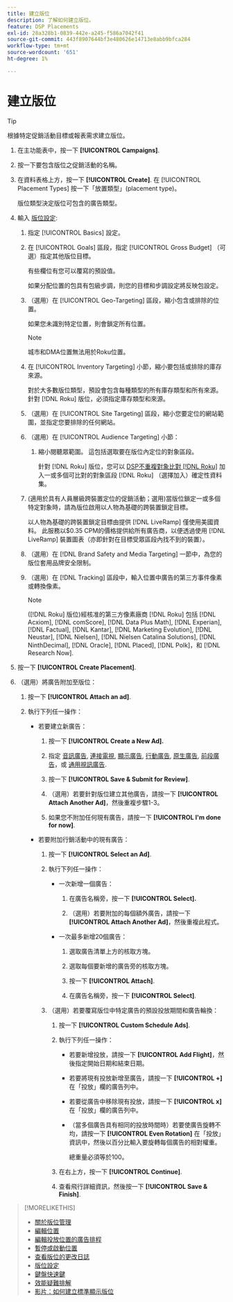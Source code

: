 ```yaml
---
title: 建立版位
description: 了解如何建立版位。
feature: DSP Placements
exl-id: 28a328b1-0839-442e-a245-f586a7042f41
source-git-commit: 443f8907644bf3e480626e14713e8abb9bfca284
workflow-type: tm+mt
source-wordcount: '651'
ht-degree: 1%

---
```


# 建立版位

>[!TIP]
>
>根據特定促銷活動目標或報表需求建立版位。

1. 在主功能表中，按一下 **[!UICONTROL Campaigns]**.

1. 按一下要包含版位之促銷活動的名稱。

1. 在資料表格上方，按一下 **[!UICONTROL Create]**. 在 [!UICONTROL Placement Types] 按一下「放置類型」(placement type)。

   版位類型決定版位可包含的廣告類型。

1. 輸入 [版位設定](placement-settings.md):

   1. 指定 [!UICONTROL Basics] 設定。

   1. 在 [!UICONTROL Goals] 區段，指定 [!UICONTROL Gross Budget] （可選）指定其他版位目標。

      有些欄位有您可以覆寫的預設值。

      如果分配位置的包具有包級步調，則您的目標和步調設定將反映包設定。

   1. （選用）在 [!UICONTROL Geo-Targeting] 區段，縮小包含或排除的位置。

      如果您未識別特定位置，則會鎖定所有位置。

      >[!NOTE]
      >
      >城市和DMA位置無法用於Roku位置。

   1. 在 [!UICONTROL Inventory Targeting] 小節，縮小要包括或排除的庫存來源。

      對於大多數版位類型，預設會包含每種類型的所有庫存類型和所有來源。 針對 [!DNL Roku] 版位，必須指定庫存類型和來源。

   1. （選用）在 [!UICONTROL Site Targeting] 區段，縮小您要定位的網站範圍，並指定您要排除的任何網站。

   1. （選用）在 [!UICONTROL Audience Targeting] 小節：

      1. 縮小閱聽眾範圍。 這包括選取要在版位內定位的對象區段。

         針對 [!DNL Roku] 版位，您可以 [DSP不重複對象比對 [!DNL Roku]](/help/dsp/inventory/roku-inventory.md) 加入一或多個可比對的對象區段 [!DNL Roku] （選擇加入）確定性資料集。
   1. (適用於具有人員層級跨裝置定位的促銷活動；選用)當版位鎖定一或多個特定對象時，請為版位啟用以人物為基礎的跨裝置鎖定目標。

      以人物為基礎的跨裝置鎖定目標由提供 [!DNL LiveRamp] 僅使用美國資料。 此服務以$0.35 CPM的價格提供給所有廣告商，以便透過使用 [!DNL LiveRamp] 裝置圖表（亦即針對在目標受眾區段內找不到的裝置）。

   1. （選用）在 [!DNL Brand Safety and Media Targeting] 一節中，為您的版位套用品牌安全限制。

   1. （選用）在 [!DNL Tracking] 區段中，輸入位置中廣告的第三方事件像素或轉換像素。

      >[!NOTE]
      >
      >([!DNL Roku] 版位)經核准的第三方像素廠商 [!DNL Roku] 包括 [!DNL Acxiom], [!DNL comScore], [!DNL Data Plus Math], [!DNL Experian], [!DNL Factual], [!DNL Kantar], [!DNL Marketing Evolution], [!DNL Neustar], [!DNL Nielsen], [!DNL Nielsen Catalina Solutions], [!DNL NinthDecimal], [!DNL Oracle], [!DNL Placed], [!DNL Polk]，和 [!DNL Research Now].


1. 按一下 **[!UICONTROL Create Placement]**.

1. （選用）將廣告附加至版位：

   1. 按一下 **[!UICONTROL Attach an ad]**.

   1. 執行下列任一操作：

      * 若要建立新廣告：

         1. 按一下 **[!UICONTROL Create a New Ad].**

         1. 指定 [音訊廣告](/help/dsp/campaign-management/ads/ad-settings-audio.md), [連接電視](/help/dsp/campaign-management/ads/ad-settings-connected-tv.md), [顯示廣告](/help/dsp/campaign-management/ads/ad-settings-display.md), [行動廣告](/help/dsp/campaign-management/ads/ad-settings-mobile.md), [原生廣告](/help/dsp/campaign-management/ads/ad-settings-native.md), [前段廣告](/help/dsp/campaign-management/ads/ad-settings-pre-roll.md)，或 [通用視訊廣告](/help/dsp/campaign-management/ads/ad-settings-universal-video.md).

         1. 按一下 **[!UICONTROL Save & Submit for Review]**.

         1. （選用）若要針對版位建立其他廣告，請按一下 **[!UICONTROL Attach Another Ad]**，然後重複步驟1-3。

         1. 如果您不附加任何現有廣告，請按一下 **[!UICONTROL I'm done for now]**.
      * 若要附加行銷活動中的現有廣告：

         1. 按一下 **[!UICONTROL Select an Ad]**.

         1. 執行下列任一操作：

            * 一次新增一個廣告：

               1. 在廣告名稱旁，按一下 **[!UICONTROL Select].**

               1. （選用）若要附加的每個額外廣告，請按一下 **[!UICONTROL Attach Another Ad]**，然後重複此程式。
            * 一次最多新增20個廣告：

               1. 選取廣告清單上方的核取方塊。

               1. 選取每個要新增的廣告旁的核取方塊。

               1. 按一下 **[!UICONTROL Attach]**.

               1. 在廣告名稱旁，按一下 **[!UICONTROL Select]**.
         1. （選用）若要覆寫版位中特定廣告的預設投放期間和廣告輪換：

            1. 按一下 **[!UICONTROL Custom Schedule Ads]**.

            1. 執行下列任一操作：

               * 若要新增投放，請按一下 **[!UICONTROL Add Flight]**，然後指定開始日期和結束日期。

               * 若要將現有投放新增至廣告，請按一下 **[!UICONTROL +]** 在「投放」欄的廣告列中。

               * 若要從廣告中移除現有投放，請按一下 **[!UICONTROL x]** 在「投放」欄的廣告列中。

               * （當多個廣告具有相同的投放時間時）若要使廣告旋轉不均，請按一下 **[!UICONTROL Even Rotation]** 在「投放」資訊中，然後以百分比輸入要旋轉每個廣告的相對權重。

                  總重量必須等於100。
            1. 在右上方，按一下 **[!UICONTROL Continue]**.

            1. 查看飛行詳細資訊，然後按一下 **[!UICONTROL Save & Finish]**.





>[!MORELIKETHIS]
>
>* [關於版位管理](placement-about.md)
>* [編輯位置](placement-edit.md)
>* [編輯投放位置的廣告排程](placement-edit-ad-schedule.md)
>* [暫停或啟動位置](placement-pause-activate.md)
>* [查看版位的更改日誌](placement-change-log.md)
>* [版位設定](placement-settings.md)
>* [鍵盤快速鍵](/help/dsp/campaign-management/reports/keyboard-shortcuts.md)
>* [效能疑難排解](/help/dsp/optimization/troubleshooting-performance.md)
>* [影片：如何建立標準顯示版位](https://video.tv.adobe.com/v/340454)

